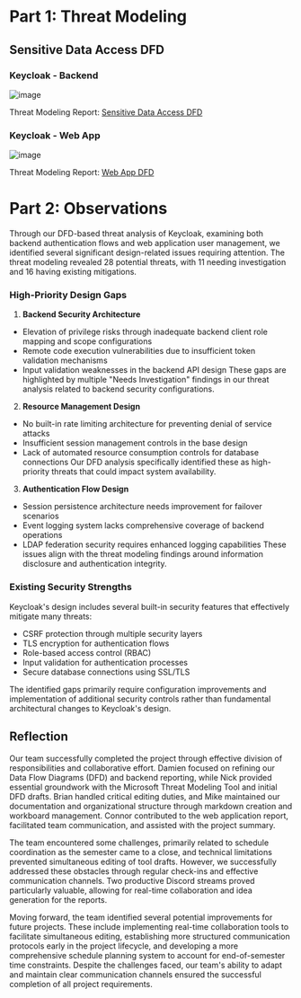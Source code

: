 # Part 1: Threat Modeling
## Sensitive Data Access DFD

### Keycloak - Backend
![image](https://github.com/user-attachments/assets/e63efedd-5bc8-43df-9801-e30d38d3be73)

Threat Modeling Report: [Sensitive Data Access DFD](https://htmlpreview.github.io/?https://github.com/mhenke/CYBR8420-SoftwareAssurance-Proposal/blob/main/Data%20Flow%20Diagrams/Sensitive%20Data%20Access%20DFD.htm)

### Keycloak - Web App
![image](https://github.com/user-attachments/assets/3ac3e9d2-0e83-4071-932d-e389d47057b2)

Threat Modeling Report: [Web App DFD](https://htmlpreview.github.io/?https://github.com/mhenke/CYBR8420-SoftwareAssurance-Proposal/blob/main/Data%20Flow%20Diagrams/Keycloak%20Web%20App.htm)

# Part 2: Observations
Through our DFD-based threat analysis of Keycloak, examining both backend authentication flows and web application user management, we identified several significant design-related issues requiring attention. The threat modeling revealed 28 potential threats, with 11 needing investigation and 16 having existing mitigations.

### High-Priority Design Gaps

1. **Backend Security Architecture**
- Elevation of privilege risks through inadequate backend client role mapping and scope configurations
- Remote code execution vulnerabilities due to insufficient token validation mechanisms
- Input validation weaknesses in the backend API design
These gaps are highlighted by multiple "Needs Investigation" findings in our threat analysis related to backend security configurations.

2. **Resource Management Design**
- No built-in rate limiting architecture for preventing denial of service attacks
- Insufficient session management controls in the base design
- Lack of automated resource consumption controls for database connections
Our DFD analysis specifically identified these as high-priority threats that could impact system availability.

3. **Authentication Flow Design**
- Session persistence architecture needs improvement for failover scenarios
- Event logging system lacks comprehensive coverage of backend operations
- LDAP federation security requires enhanced logging capabilities
These issues align with the threat modeling findings around information disclosure and authentication integrity.

### Existing Security Strengths
Keycloak's design includes several built-in security features that effectively mitigate many threats:
- CSRF protection through multiple security layers
- TLS encryption for authentication flows
- Role-based access control (RBAC)
- Input validation for authentication processes
- Secure database connections using SSL/TLS

The identified gaps primarily require configuration improvements and implementation of additional security controls rather than fundamental architectural changes to Keycloak's design.

## Reflection
Our team successfully completed the project through effective division of responsibilities and collaborative effort. Damien focused on refining our Data Flow Diagrams (DFD) and backend reporting, while Nick provided essential groundwork with the Microsoft Threat Modeling Tool and initial DFD drafts. Brian handled critical editing duties, and Mike maintained our documentation and organizational structure through markdown creation and workboard management. Connor contributed to the web application report, facilitated team communication, and assisted with the project summary.

The team encountered some challenges, primarily related to schedule coordination as the semester came to a close, and technical limitations prevented simultaneous editing of tool drafts. However, we successfully addressed these obstacles through regular check-ins and effective communication channels. Two productive Discord streams proved particularly valuable, allowing for real-time collaboration and idea generation for the reports.

Moving forward, the team identified several potential improvements for future projects. These include implementing real-time collaboration tools to facilitate simultaneous editing, establishing more structured communication protocols early in the project lifecycle, and developing a more comprehensive schedule planning system to account for end-of-semester time constraints. Despite the challenges faced, our team's ability to adapt and maintain clear communication channels ensured the successful completion of all project requirements.
